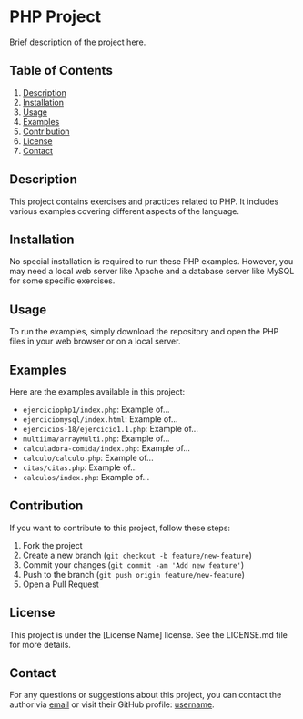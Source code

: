 # PHP Project

Brief description of the project here.

## Table of Contents

1. [Description](#description)
2. [Installation](#installation)
3. [Usage](#usage)
4. [Examples](#examples)
5. [Contribution](#contribution)
6. [License](#license)
7. [Contact](#contact)

## Description

This project contains exercises and practices related to PHP. It includes various examples covering different aspects of the language.

## Installation

No special installation is required to run these PHP examples. However, you may need a local web server like Apache and a database server like MySQL for some specific exercises.

## Usage

To run the examples, simply download the repository and open the PHP files in your web browser or on a local server.

## Examples

Here are the examples available in this project:

- `ejerciciophp1/index.php`: Example of...
- `ejerciciomysql/index.html`: Example of...
- `ejercicios-18/ejercicio1.1.php`: Example of...
- `multiima/arrayMulti.php`: Example of...
- `calculadora-comida/index.php`: Example of...
- `calculo/calculo.php`: Example of...
- `citas/citas.php`: Example of...
- `calculos/index.php`: Example of...

## Contribution

If you want to contribute to this project, follow these steps:

1. Fork the project
2. Create a new branch (`git checkout -b feature/new-feature`)
3. Commit your changes (`git commit -am 'Add new feature'`)
4. Push to the branch (`git push origin feature/new-feature`)
5. Open a Pull Request

## License

This project is under the [License Name] license. See the LICENSE.md file for more details.

## Contact

For any questions or suggestions about this project, you can contact the author via [email](mailto:youremail@example.com) or visit their GitHub profile: [username](https://github.com/username).

